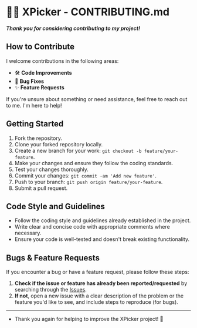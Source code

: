 # 🏳️‍🌈 XPicker - CONTRIBUTING.md

***Thank you for considering contributing to my project!***

## How to Contribute

I welcome contributions in the following areas:

- 🛠️ **Code Improvements**
- 🐞 **Bug Fixes**
- ✨ **Feature Requests**

If you're unsure about something or need assistance, feel free to reach out to me. I'm here to help!




## Getting Started

1. Fork the repository.
2. Clone your forked repository locally.
3. Create a new branch for your work: `git checkout -b feature/your-feature`.
4. Make your changes and ensure they follow the coding standards.
5. Test your changes thoroughly.
6. Commit your changes: `git commit -am 'Add new feature'`.
7. Push to your branch: `git push origin feature/your-feature`.
8. Submit a pull request.

## Code Style and Guidelines

- Follow the coding style and guidelines already established in the project.
- Write clear and concise code with appropriate comments where necessary.
- Ensure your code is well-tested and doesn't break existing functionality.

## Bugs & Feature Requests

If you encounter a bug or have a feature request, please follow these steps:

1. **Check if the issue or feature has already been reported/requested** by searching through the [Issues](https://github.com/fr0st-iwnl/XPicker/issues).
2. **If not**, open a new issue with a clear description of the problem or the feature you'd like to see, and include steps to reproduce (for bugs).

---

- Thank you again for helping to improve the XPicker project! 🎉
